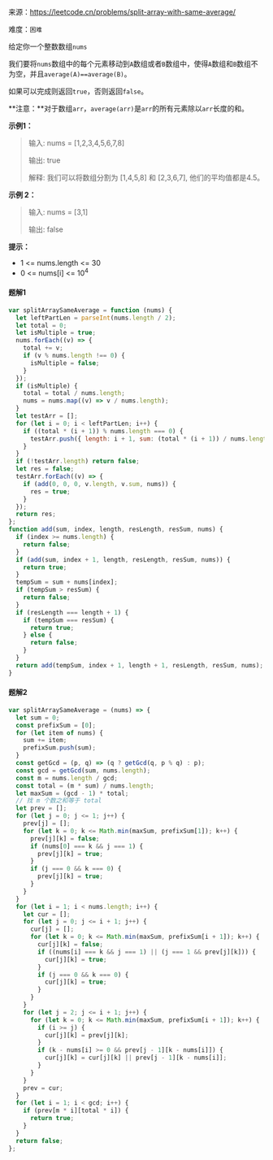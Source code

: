 来源：<https://leetcode.cn/problems/split-array-with-same-average/>

难度：`困难`

给定你一个整数数组`nums`

我们要将`nums`数组中的每个元素移动到`A`数组或者`B`数组中，使得`A`数组和`B`数组不为空，并且`average(A)==average(B)`。

如果可以完成则返回`true`，否则返回`false`。

**注意：**对于数组`arr`，`average(arr)`是`arr`的所有元素除以`arr`长度的和。

**示例1：**

> 输入: nums = [1,2,3,4,5,6,7,8]
>
> 输出: true
>
> 解释: 我们可以将数组分割为 [1,4,5,8] 和 [2,3,6,7], 他们的平均值都是4.5。

**示例 2：**

> 输入: nums = [3,1]
>
> 输出: false

**提示：**

- 1 <= nums.length <= 30
- 0 <= nums[i] <= $10^4$

<!-- tabs:start -->

#### **题解1**

```javascript
var splitArraySameAverage = function (nums) {
  let leftPartLen = parseInt(nums.length / 2);
  let total = 0;
  let isMultiple = true;
  nums.forEach((v) => {
    total += v;
    if (v % nums.length !== 0) {
      isMultiple = false;
    }
  });
  if (isMultiple) {
    total = total / nums.length;
    nums = nums.map((v) => v / nums.length);
  }
  let testArr = [];
  for (let i = 0; i < leftPartLen; i++) {
    if ((total * (i + 1)) % nums.length === 0) {
      testArr.push({ length: i + 1, sum: (total * (i + 1)) / nums.length });
    }
  }
  if (!testArr.length) return false;
  let res = false;
  testArr.forEach((v) => {
    if (add(0, 0, 0, v.length, v.sum, nums)) {
      res = true;
    }
  });
  return res;
};
function add(sum, index, length, resLength, resSum, nums) {
  if (index >= nums.length) {
    return false;
  }
  if (add(sum, index + 1, length, resLength, resSum, nums)) {
    return true;
  }
  tempSum = sum + nums[index];
  if (tempSum > resSum) {
    return false;
  }
  if (resLength === length + 1) {
    if (tempSum === resSum) {
      return true;
    } else {
      return false;
    }
  }
  return add(tempSum, index + 1, length + 1, resLength, resSum, nums);
}
```

#### **题解2**

```javascript
var splitArraySameAverage = (nums) => {
  let sum = 0;
  const prefixSum = [0];
  for (let item of nums) {
    sum += item;
    prefixSum.push(sum);
  }
  const getGcd = (p, q) => (q ? getGcd(q, p % q) : p);
  const gcd = getGcd(sum, nums.length);
  const m = nums.length / gcd;
  const total = (m * sum) / nums.length;
  let maxSum = (gcd - 1) * total;
  // 找 m 个数之和等于 total
  let prev = [];
  for (let j = 0; j <= 1; j++) {
    prev[j] = [];
    for (let k = 0; k <= Math.min(maxSum, prefixSum[1]); k++) {
      prev[j][k] = false;
      if (nums[0] === k && j === 1) {
        prev[j][k] = true;
      }
      if (j === 0 && k === 0) {
        prev[j][k] = true;
      }
    }
  }
  for (let i = 1; i < nums.length; i++) {
    let cur = [];
    for (let j = 0; j <= i + 1; j++) {
      cur[j] = [];
      for (let k = 0; k <= Math.min(maxSum, prefixSum[i + 1]); k++) {
        cur[j][k] = false;
        if ((nums[i] === k && j === 1) || (j === 1 && prev[j][k])) {
          cur[j][k] = true;
        }
        if (j === 0 && k === 0) {
          cur[j][k] = true;
        }
      }
    }
    for (let j = 2; j <= i + 1; j++) {
      for (let k = 0; k <= Math.min(maxSum, prefixSum[i + 1]); k++) {
        if (i >= j) {
          cur[j][k] = prev[j][k];
        }
        if (k - nums[i] >= 0 && prev[j - 1][k - nums[i]]) {
          cur[j][k] = cur[j][k] || prev[j - 1][k - nums[i]];
        }
      }
    }
    prev = cur;
  }
  for (let i = 1; i < gcd; i++) {
    if (prev[m * i][total * i]) {
      return true;
    }
  }
  return false;
};
```
<!-- tabs:end -->
